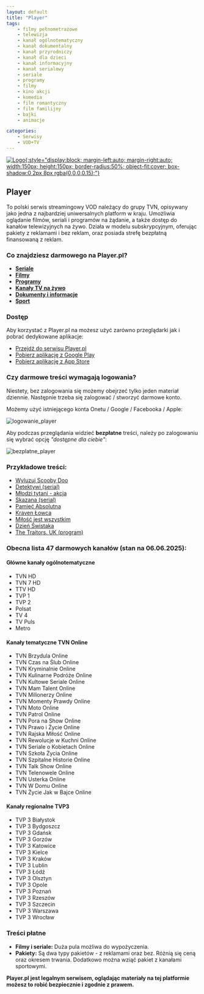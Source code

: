 ```yaml
---
layout: default
title: "Player"
tags: 
    - filmy pełnometrażowe
    - telewizja
    - kanał ogólnotematyczny
    - kanał dokumentalny
    - kanał przyrodniczy
    - kanał dla dzieci
    - kanał informacyjny
    - kanał serialowy
    - seriale
    - programy
    - filmy
    - kino akcji
    - komedia
    - film romantyczny
    - film familijny
    - bajki
    - animacje

categories:
    - Serwisy
    - VOD+TV
---
```

[![Logo](https://play-lh.googleusercontent.com/06BCcW6rW0Lh0f8Wa51IJPuAfXzmmVmj6ip6r9whuRgG-dJQjBdytmZ0K1EMxF8CGy4=w240-h480-rw){:style="display:block; margin-left:auto; margin-right:auto; width:150px; height:150px; border-radius:50%; object-fit:cover; box-shadow:0 2px 8px rgba(0,0,0,0.15);"}](https://player.pl/)

## Player

To polski serwis streamingowy VOD należący do grupy TVN, opisywany jako jedna z najbardziej uniwersalnych platform w kraju. Umożliwia oglądanie filmów, seriali i programów na żądanie, a także dostęp do kanałów telewizyjnych na żywo. Działa w modelu subskrypcyjnym, oferując pakiety z reklamami i bez reklam, oraz posiada strefę bezpłatną finansowaną z reklam.

### Co znajdziesz darmowego na Player.pl?

*   [**Seriale**](https://player.pl/seriale-online)
*   [**Filmy**](https://player.pl/filmy-online)
*   [**Programy** ](https://player.pl/programy-online)
*   [**Kanały TV na żywo**](https://player.pl/live)
*   [**Dokumenty i informacje**](https://player.pl/news)
*   [**Sport**](https://player.pl/strefa-sport)

### Dostęp

Aby korzystać z Player.pl na możesz użyć zarówno przeglądarki jak i pobrać dedykowane aplikacje:
* <i class="fa-solid fa-globe"></i>    [Przejdź do serwisu Player.pl](https://player.pl/)
* <i class="fa-brands fa-android"></i> [Pobierz aplikację z Google Play](https://play.google.com/store/apps/details?id=pl.tvn.player&hl=pl)
* <i class="fa-brands fa-apple"></i>   [Pobierz aplikację z App Store](https://apps.apple.com/pl/app/player-pl/id474735401?l=pl)

### Czy darmowe treści wymagają logowania?

Niestety, bez zalogowania się możemy obejrzeć tylko jeden materiał dziennie. Następnie trzeba się zalogować / stworzyć darmowe konto. 

Możemy użyć istniejącego konta Onetu / Google / Facebooka / Apple:

![logowanie_player](/biedateka/assets/img/screens/logowanie_player.png)

Aby podczas przeglądania widzieć **bezpłatne** treści, należy po zalogowaniu się wybrać opcję *"dostępne dla ciebie"*:

![bezplatne_player](/biedateka/assets/img/screens/bezplatne_player.png)


### Przykładowe treści:
*   [Wyluzuj Scooby Doo](https://player.pl/bajki-dla-dzieci/wyluzuj-scooby-doo-odcinki,43846)
*   [Detektywi (serial)](https://player.pl/seriale-online/detektywi-odcinki,42286)
*   [Młodzi tytani - akcja](https://player.pl/seriale-online/mlodzi-tytani-akcja-odcinki,43611)
*   [Skazana (serial)](https://player.pl/seriale-online/skazana-odcinki,31908)
*   [Pamięć Absolutna](https://player.pl/playerplus/filmy-online,3/pamiec-absolutna,10987072)
*   [Kraven Łowca](https://player.pl/playerplus/filmy-online,3/kraven-lowca,11630406)
*   [Miłość jest wszystkim](https://player.pl/filmy-online/milosc-jest-wszystkim,127279)
*   [Dzień Świstaka](https://player.pl/playerplus/filmy-online,3/dzien-swistaka,11423420)
*   [The Traitors. UK (program)](https://player.pl/programy-online,2/the-traitors-uk-odcinki,10571715)


### Obecna lista 47 darmowych kanałów (stan na 06.06.2025):

#### Główne kanały ogólnotematyczne
*   TVN HD
*   TVN 7 HD
*   TTV HD
*   TVP 1
*   TVP 2
*   Polsat
*   TV 4
*   TV Puls
*   Metro

#### Kanały tematyczne TVN Online
*   TVN Brzydula Online
*   TVN Czas na Ślub Online
*   TVN Kryminalnie Online
*   TVN Kulinarne Podróże Online
*   TVN Kultowe Seriale Online
*   TVN Mam Talent Online
*   TVN Milionerzy Online
*   TVN Momenty Prawdy Online
*   TVN Moto Online
*   TVN Patrol Online
*   TVN Pora na Show Online
*   TVN Prawo i Życie Online
*   TVN Rajska Miłość Online
*   TVN Rewolucje w Kuchni Online
*   TVN Seriale o Kobietach Online
*   TVN Szkoła Życia Online
*   TVN Szpitalne Historie Online
*   TVN Talk Show Online
*   TVN Telenowele Online
*   TVN Usterka Online
*   TVN W Domu Online
*   TVN Życie Jak w Bajce Online

#### Kanały regionalne TVP3
*   TVP 3 Białystok
*   TVP 3 Bydgoszcz
*   TVP 3 Gdańsk
*   TVP 3 Gorzów
*   TVP 3 Katowice
*   TVP 3 Kielce
*   TVP 3 Kraków
*   TVP 3 Lublin
*   TVP 3 Łódź
*   TVP 3 Olsztyn
*   TVP 3 Opole
*   TVP 3 Poznań
*   TVP 3 Rzeszów
*   TVP 3 Szczecin
*   TVP 3 Warszawa
*   TVP 3 Wrocław

### Treści płatne
*   **Filmy i seriale:** Duża pula możliwa do wypożyczenia.
*   **Pakiety:** Są dwa typy pakietów - z reklamami oraz bez. Różnią się ceną oraz okresem trwania. Dodatkowo można wziąć pakiet z kanałami sportowymi.


**Player.pl jest legalnym serwisem, oglądając materiały na tej platformie możesz to robić bezpiecznie i zgodnie z prawem.**